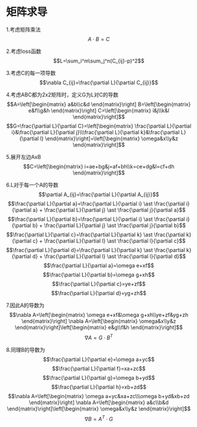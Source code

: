# 矩阵求导

1.考虑矩阵乘法
$$A\cdot B=C$$

2.考虑loss函数
$$L=\sum_i^m\sum_j^n(C_{ij}-p)^2$$

3.考虑C的每一项导数
$$\nabla C_{ij}=\frac{\partial L}{\partial C_{ij}}$$

4.考虑ABC都为2x2矩阵时，定义G为L对C的导数
$$A=\left[\begin{matrix} a&b\\c&d \end{matrix}\right]  B=\left[\begin{matrix} e&f\\g&h \end{matrix}\right] C=\left[\begin{matrix} i&j\\k&l \end{matrix}\right]$$
$$G=\frac{\partial L}{\partial C}=\left[\begin{matrix} \frac{\partial L}{\partial i}&\frac{\partial L}{\partial j}\\\frac{\partial L}{\partial k}&\frac{\partial L}{\partial l} \end{matrix}\right]=\left[\begin{matrix} \omega&x\\y&z \end{matrix}\right]$$

5.展开左边AxB
$$C=\left[\begin{matrix} i=ae+bg&j=af+bh\\k=ce+dg&l=cf+dh \end{matrix}\right]$$

6.L对于每一个A的导数
$$\partial A_{ij}=\frac{\partial L}{\partial A_{ij}}$$
$$\frac{\partial L}{\partial a}=\frac{\partial L}{\partial i} \ast \frac{\partial i}{\partial a} + \frac{\partial L}{\partial j} \ast \frac{\partial j}{\partial a}$$
$$\frac{\partial L}{\partial b}=\frac{\partial L}{\partial i} \ast \frac{\partial i}{\partial b} + \frac{\partial L}{\partial j} \ast \frac{\partial j}{\partial b}$$
$$\frac{\partial L}{\partial c}=\frac{\partial L}{\partial k} \ast \frac{\partial k}{\partial c} + \frac{\partial L}{\partial l} \ast \frac{\partial l}{\partial c}$$
$$\frac{\partial L}{\partial d}=\frac{\partial L}{\partial k} \ast \frac{\partial k}{\partial d} + \frac{\partial L}{\partial l} \ast \frac{\partial l}{\partial d}$$
$$\frac{\partial L}{\partial a}=\omega e+xf$$
$$\frac{\partial L}{\partial b}=\omega g+xh$$
$$\frac{\partial L}{\partial c}=ye+zf$$
$$\frac{\partial L}{\partial d}=yg+zh$$

7.因此A的导数为
$$\nabla A=\left[\begin{matrix} \omega e+xf&\omega g+xh\\ye+zf&yg+zh \end{matrix}\right] \nabla A=\left[\begin{matrix} \omega&x\\y&z \end{matrix}\right]\left[\begin{matrix} e&g\\f&h \end{matrix}\right]$$
$$\nabla A=G\cdot B^T$$

8.同理B的导数为
$$\frac{\partial L}{\partial e}=\omega a+yc$$
$$\frac{\partial L}{\partial f}=xa+zc$$
$$\frac{\partial L}{\partial g}=\omega b+yd$$
$$\frac{\partial L}{\partial h}=xb+zd$$
$$\nabla A=\left[\begin{matrix} \omega a+yc&xa+zc\\\omega b+yd&xb+zd \end{matrix}\right] \nabla A=\left[\begin{matrix} a&c\\b&d \end{matrix}\right]\left[\begin{matrix} \omega&x\\y&z \end{matrix}\right]$$
$$\nabla B=A^T\cdot G$$